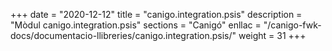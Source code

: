 +++
date        = "2020-12-12"
title       = "canigo.integration.psis"
description = "Mòdul canigo.integration.psis"
sections    = "Canigó"
enllac		= "/canigo-fwk-docs/documentacio-llibreries/canigo.integration.psis/"
weight		= 31
+++
